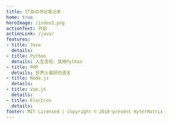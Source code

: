 ```yaml
---
title: IT自动书记笔记本
home: true
heroImage: /index2.png
actionText: 开始
actionLink: /java/
features:
- title: Java
  details: 
- title: Python
  details: 人生苦短，我用Python
- title: PHP
  details: 世界上最好的语言
- title: Node.js
  details: 
- title: Vue.js
  details:
- title: Electron
  details:
footer: MIT Licensed | Copyright © 2018-present HyterMatrix
---
```

